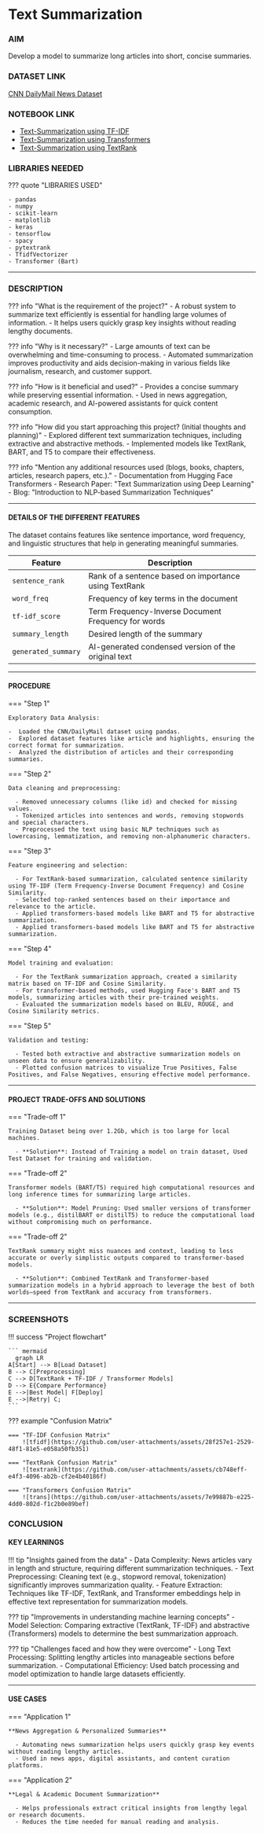 
# Text Summarization

### AIM
Develop a model to summarize long articles into short, concise summaries.

### DATASET LINK
[CNN DailyMail News Dataset](https://www.kaggle.com/datasets/gowrishankarp/newspaper-text-summarization-cnn-dailymail/)

### NOTEBOOK LINK
- [Text-Summarization using TF-IDF](https://www.kaggle.com/code/piyushchakarborthy/txt-summarization-using-tf-idf)
- [Text-Summarization using Transformers](https://www.kaggle.com/code/piyushchakarborthy/text-summarization-using-transformer)
- [Text-Summarization using TextRank](https://www.kaggle.com/code/piyushchakarborthy/text-summarization-using-textrank)

### LIBRARIES NEEDED
??? quote "LIBRARIES USED"

    - pandas
    - numpy
    - scikit-learn
    - matplotlib
    - keras
    - tensorflow
    - spacy
    - pytextrank
    - TfidfVectorizer
    - Transformer (Bart)
--- 

### DESCRIPTION

??? info "What is the requirement of the project?"
    - A robust system to summarize text efficiently is essential for handling large volumes of information.
    - It helps users quickly grasp key insights without reading lengthy documents.

??? info "Why is it necessary?"
    - Large amounts of text can be overwhelming and time-consuming to process.
    - Automated summarization improves productivity and aids decision-making in various fields like journalism, research, and customer support.

??? info "How is it beneficial and used?"
    - Provides a concise summary while preserving essential information.
    - Used in news aggregation, academic research, and AI-powered assistants for quick content consumption.

??? info "How did you start approaching this project? (Initial thoughts and planning)"
    - Explored different text summarization techniques, including extractive and abstractive methods.
    - Implemented models like TextRank, BART, and T5 to compare their effectiveness.

??? info "Mention any additional resources used (blogs, books, chapters, articles, research papers, etc.)."
    - Documentation from Hugging Face Transformers
    - Research Paper: "Text Summarization using Deep Learning"
    - Blog: "Introduction to NLP-based Summarization Techniques"

---

#### DETAILS OF THE DIFFERENT FEATURES
The dataset contains features like sentence importance, word frequency, and linguistic structures that help in generating meaningful summaries.

| Feature              | Description                                     |
|----------------------|-------------------------------------------------|
| `sentence_rank`        | Rank of a sentence based on importance using TextRank |
| `word_freq`            | Frequency of key terms in the document |
| `tf-idf_score`         | Term Frequency-Inverse Document Frequency for words |
| `summary_length`       | Desired length of the summary |
| `generated_summary`    | AI-generated condensed version of the original text |

---

#### PROCEDURE

=== "Step 1"

    Exploratory Data Analysis:

    -  Loaded the CNN/DailyMail dataset using pandas.
    -  Explored dataset features like article and highlights, ensuring the correct format for summarization.
    -  Analyzed the distribution of articles and their corresponding summaries.

=== "Step 2"

    Data cleaning and preprocessing:

      - Removed unnecessary columns (like id) and checked for missing values.
      - Tokenized articles into sentences and words, removing stopwords and special characters.
      - Preprocessed the text using basic NLP techniques such as lowercasing, lemmatization, and removing non-alphanumeric characters.

=== "Step 3"

    Feature engineering and selection:

      - For TextRank-based summarization, calculated sentence similarity using TF-IDF (Term Frequency-Inverse Document Frequency) and Cosine Similarity.
      - Selected top-ranked sentences based on their importance and relevance to the article.
      - Applied transformers-based models like BART and T5 for abstractive summarization.
      - Applied transformers-based models like BART and T5 for abstractive summarization.

=== "Step 4"

    Model training and evaluation:

      - For the TextRank summarization approach, created a similarity matrix based on TF-IDF and Cosine Similarity.
      - For transformer-based methods, used Hugging Face's BART and T5 models, summarizing articles with their pre-trained weights.
      - Evaluated the summarization models based on BLEU, ROUGE, and Cosine Similarity metrics.

=== "Step 5"

    Validation and testing:

      - Tested both extractive and abstractive summarization models on unseen data to ensure generalizability.
      - Plotted confusion matrices to visualize True Positives, False Positives, and False Negatives, ensuring effective model performance.
---

#### PROJECT TRADE-OFFS AND SOLUTIONS 

=== "Trade-off 1"

    Training Dataset being over 1.2Gb, which is too large for local machines.

      - **Solution**: Instead of Training a model on train dataset, Used Test Dataset for training and validation.

=== "Trade-off 2"

    Transformer models (BART/T5) required high computational resources and long inference times for summarizing large articles.

      - **Solution**: Model Pruning: Used smaller versions of transformer models (e.g., distilBART or distilT5) to reduce the computational load without compromising much on performance.

=== "Trade-off 2"

    TextRank summary might miss nuances and context, leading to less accurate or overly simplistic outputs compared to transformer-based models.

      - **Solution**: Combined TextRank and Transformer-based summarization models in a hybrid approach to leverage the best of both worlds—speed from TextRank and accuracy from transformers.


--- 

### SCREENSHOTS

!!! success "Project flowchart"

    ``` mermaid
      graph LR
    A[Start] --> B[Load Dataset]
    B --> C[Preprocessing]
    C --> D[TextRank + TF-IDF / Transformer Models]
    D --> E{Compare Performance}
    E -->|Best Model| F[Deploy]
    E -->|Retry| C;
    ```

??? example "Confusion Matrix"

    === "TF-IDF Confusion Matrix"
        ![tfidf](https://github.com/user-attachments/assets/28f257e1-2529-48f1-81e5-e058a50fb351)
        
    === "TextRank Confusion Matrix"
        ![textrank](https://github.com/user-attachments/assets/cb748eff-e4f3-4096-ab2b-cf2e4b40186f)

    === "Transformers Confusion Matrix"
        ![trans](https://github.com/user-attachments/assets/7e99887b-e225-4dd0-802d-f1c2b0e89bef)


### CONCLUSION 

#### KEY LEARNINGS 

!!! tip "Insights gained from the data"
    - Data Complexity: News articles vary in length and structure, requiring different summarization techniques.
    - Text Preprocessing: Cleaning text (e.g., stopword removal, tokenization) significantly improves summarization quality.
    - Feature Extraction: Techniques like TF-IDF, TextRank, and Transformer embeddings help in effective text representation for summarization models.

??? tip "Improvements in understanding machine learning concepts"
    - Model Selection: Comparing extractive (TextRank, TF-IDF) and abstractive (Transformers) models to determine the best summarization approach.

??? tip "Challenges faced and how they were overcome"
    - Long Text Processing: Splitting lengthy articles into manageable sections before summarization.
    - Computational Efficiency: Used batch processing and model optimization to handle large datasets efficiently.

--- 

#### USE CASES 

=== "Application 1"

    **News Aggregation & Personalized Summaries**
    
      - Automating news summarization helps users quickly grasp key events without reading lengthy articles.
      - Used in news apps, digital assistants, and content curation platforms.

=== "Application 2"

    **Legal & Academic Document Summarization**
    
      - Helps professionals extract critical insights from lengthy legal or research documents.
      - Reduces the time needed for manual reading and analysis.

